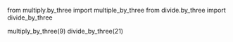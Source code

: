 from multiply.by_three import multiple_by_three
from divide.by_three import divide_by_three

multiply_by_three(9)
divide_by_three(21)
